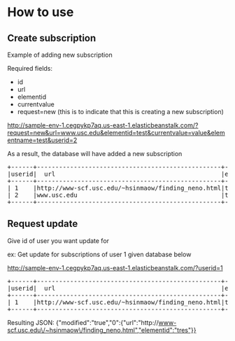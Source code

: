 # How to use
## Create subscription
Example of adding new subscription

Required fields:
+ id
+ url
+ elementid
+ currentvalue
+ request=new (this is to indicate that this is creating a new subscription)

http://sample-env-1.cegpykp7aq.us-east-1.elasticbeanstalk.com/?request=new&url=www.usc.edu&elementid=test&currentvalue=value&elementname=test&userid=2

As a result, the database will have added a new subscription
<pre>
+------+--------------------------------------------------+---------+------------+-----------+--------+
|userid|  url                                             |elementid|currentvalue|elementname|modified|
+------+--------------------------------------------------+---------+------------+-----------+--------+
| 1    |http://www-scf.usc.edu/~hsinmaow/finding_neno.html|tres     |there       |p          |     1  |
| 2    |www.usc.edu                                       |test     |value       |test       |     0  |
+------+--------------------------------------------------+---------+------------+-----------+--------+
</pre>

## Request update
Give id of user you want update for

ex: Get update for subscriptions of user 1 given database below

http://sample-env-1.cegpykp7aq.us-east-1.elasticbeanstalk.com/?userid=1
<pre>
+------+--------------------------------------------------+---------+------------+-----------+--------+
|userid|  url                                             |elementid|currentvalue|elementname|modified|
+------+--------------------------------------------------+---------+------------+-----------+--------+
| 1    |http://www-scf.usc.edu/~hsinmaow/finding_neno.html|tres     |there       |p          |     1  |
+------+--------------------------------------------------+---------+------------+-----------+--------+
</pre>
Resulting JSON: 
{"modified":"true","0":{"url":"http:\/\/www-scf.usc.edu\/~hsinmaow\/finding_neno.html","elementid":"tres"}}